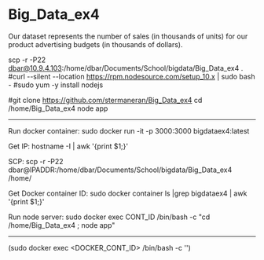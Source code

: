 # Big_Data_ex4

Our dataset represents the number of sales (in thousands of units) for our product advertising budgets (in thousands of dollars).


scp -r -P22 dbar@10.9.4.103:/home/dbar/Documents/School/bigdata/Big_Data_ex4 .
#curl --silent --location https://rpm.nodesource.com/setup_10.x | sudo bash -
#sudo yum -y install nodejs

#git clone https://github.com/stermaneran/Big_Data_ex4
cd /home/Big_Data_ex4
node app








***********
Run docker container:
sudo docker run -it -p 3000:3000  bigdataex4:latest

Get IP:
hostname -I | awk '{print $1;}'

SCP:
scp -r -P22 dbar@IPADDR:/home/dbar/Documents/School/bigdata/Big_Data_ex4 /home/

Get Docker container ID:
sudo docker container ls |grep bigdataex4 | awk '{print $1;}'

Run node server:
sudo docker exec CONT_ID /bin/bash -c "cd /home/Big_Data_ex4 ; node app"


**********

(sudo docker exec <DOCKER_CONT_ID> /bin/bash -c '<CMD>')
